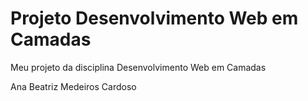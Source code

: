 # Projeto Desenvolvimento Web em Camadas

Meu projeto da disciplina Desenvolvimento Web em Camadas

Ana Beatriz Medeiros Cardoso